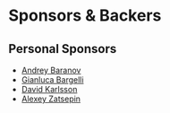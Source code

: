 # Sponsors & Backers

## Personal Sponsors

- [Andrey Baranov](https://github.com/progapandist)
- [Gianluca Bargelli](https://github.com/proudlygeek)
- [David Karlsson](https://github.com/davidklsn)
- [Alexey Zatsepin](https://github.com/alexey)

